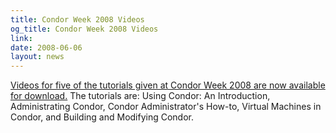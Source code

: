 ```yaml
---
title: Condor Week 2008 Videos
og_title: Condor Week 2008 Videos
link: 
date: 2008-06-06
layout: news
---
```


<a href="tutorials/videos/cw2008/" data-proofer-ignore>Videos for five of the tutorials given at Condor Week 2008 are now available for download.</a>  The tutorials are: Using Condor: An Introduction, Administrating Condor, Condor Administrator's How-to, Virtual Machines in Condor, and Building and Modifying Condor. 
